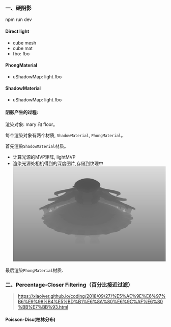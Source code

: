 ### 一、硬阴影
npm run dev

#### Direct light
- cube mesh
- cube mat
- fbo: fbo

#### PhongMaterial
- uShadowMap: light.fbo

#### ShadowMaterial
- uShadowMap: light.fbo

#### 阴影产生的过程:
渲染对象: mary 和 floor。

每个渲染对象有两个材质, `ShadowMaterial`, `PhongMaterial`。

首先渲染`ShadowMaterial`材质。
- 计算光源的MVP矩阵, lightMVP
- 渲染光源处相机得到的深度图片,存储到纹理中
  ![alt](./doc/001.png)

最后渲染`PhongMaterial`材质.

###  二、Percentage-Closer Filtering（百分比接近过滤）
> https://xiaoiver.github.io/coding/2018/09/27/%E5%AE%9E%E6%97%B6%E9%98%B4%E5%BD%B1%E6%8A%80%E6%9C%AF%E6%80%BB%E7%BB%93.html


#### Poisson-Disc(柏林分布)

